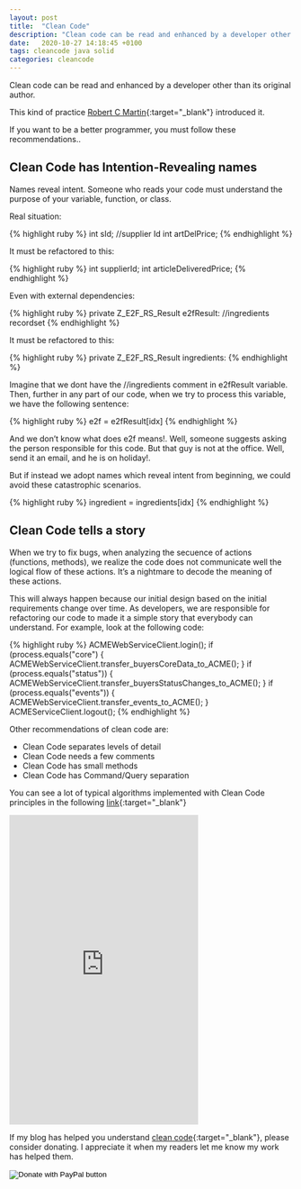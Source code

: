 ```yaml
---
layout: post
title:  "Clean Code"
description: "Clean code can be read and enhanced by a developer other than its original author. Clean code has Intention-Revealing names"
date:   2020-10-27 14:18:45 +0100
tags: cleancode java solid
categories: cleancode
---
```

Clean code can be read and enhanced by a developer other than its original author. 

This kind of practice [Robert C Martin](https://amzn.to/3rAejgU){:target="_blank"} introduced it.

If you want to be a better programmer, you must follow these recommendations..

## Clean Code has Intention-Revealing names

Names reveal intent. Someone who reads your code must understand the purpose of your variable, function, or class.

Real situation:

{% highlight ruby %}
int sId; //supplier Id
int artDelPrice;
{% endhighlight %}

It must be refactored to this:

{% highlight ruby %}
int supplierId;
int articleDeliveredPrice;
{% endhighlight %}

Even with external dependencies:

{% highlight ruby %}
private Z_E2F_RS_Result e2fResult: //ingredients recordset
{% endhighlight %}

It must be refactored to this:

{% highlight ruby %}
private Z_E2F_RS_Result ingredients:
{% endhighlight %}

Imagine that we dont have the //ingredients comment in e2fResult variable. Then, further in any part of our code, when we try to process this variable, we have the following sentence:

{% highlight ruby %}
e2f = e2fResult[idx]
{% endhighlight %}

And we don’t know what does e2f means!. Well, someone suggests asking the person responsible for this code. But that guy is not at the office. Well, send it an email, and he is on holiday!.

But if instead we adopt names which reveal intent from beginning, we could avoid these catastrophic scenarios.

{% highlight ruby %}
ingredient = ingredients[idx]
{% endhighlight %}

## Clean Code tells a story

When we try to fix bugs, when analyzing the secuence of actions (functions, methods), we realize the code does not communicate well the logical flow of these actions. It’s a nightmare to decode the meaning of these actions.

This will always happen because our initial design based on the initial requirements change over time. As developers, we are responsible for refactoring our code to made it a simple story that everybody can understand. For example, look at the following code:

{% highlight ruby %}
ACMEWebServiceClient.login();
if (process.equals("core") {
    ACMEWebServiceClient.transfer_buyersCoreData_to_ACME();
}
if (process.equals("status")) {
    ACMEWebServiceClient.transfer_buyersStatusChanges_to_ACME();
}
if (process.equals("events")) {
    ACMEWebServiceClient.transfer_events_to_ACME();
}
ACMEServiceClient.logout();
{% endhighlight %}

Other recommendations of clean code are:

* Clean Code separates levels of detail
* Clean Code needs a few comments
* Clean Code has small methods
* Clean Code has Command/Query separation

You can see a lot of typical algorithms implemented with Clean Code principles in the following [link](https://lesen.amazon.de/kp/embed?asin=B086JCK6C4&preview=newtab&linkCode=kpe&ref_=cm_sw_r_kb_dp_SD6EZ360ZYYSM2HAZHQ2){:target="_blank"}

<iframe width="336" height="550" src="https://www.youtube.com/embed/qf4vJrhNQn0" frameborder="0" allow="accelerometer; autoplay; clipboard-write; encrypted-media; gyroscope; picture-in-picture" allowfullscreen></iframe>


If my blog has helped you understand [clean code](https://amzn.to/3HH4kNN){:target="_blank"}, please consider donating. I appreciate it when my readers let me know my work has helped them.

<form action="https://www.paypal.com/donate" method="post" target="_top">
<input type="hidden" name="hosted_button_id" value="UF4T364RTPPMJ" />
<input type="image" src="https://www.paypalobjects.com/en_US/GB/i/btn/btn_donateCC_LG.gif" border="0" name="submit" title="PayPal - The safer, easier way to pay online!" alt="Donate with PayPal button" />
<img alt="" border="0" src="https://www.paypal.com/en_GB/i/scr/pixel.gif" width="1" height="1" />
</form>